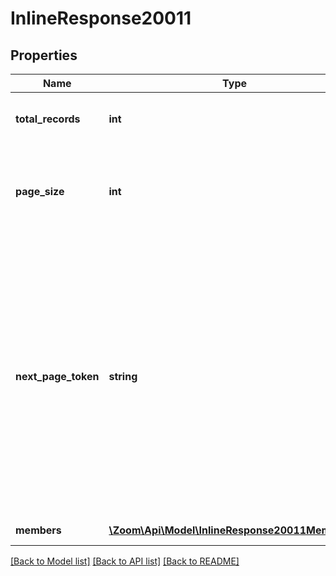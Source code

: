 # InlineResponse20011

## Properties
Name | Type | Description | Notes
------------ | ------------- | ------------- | -------------
**total_records** | **int** | The total number of records returned. | [optional] 
**page_size** | **int** | The number of records returned with a single API call. | [optional] 
**next_page_token** | **string** | The next page token is used to paginate through large result sets. A next page token will be returned whenever the set of available results exceeds the current page size. The expiration period for this token is 15 minutes. | [optional] 
**members** | [**\Zoom\Api\Model\InlineResponse20011Members[]**](InlineResponse20011Members.md) | Members in a channel. | [optional] 

[[Back to Model list]](../README.md#documentation-for-models) [[Back to API list]](../README.md#documentation-for-api-endpoints) [[Back to README]](../README.md)


